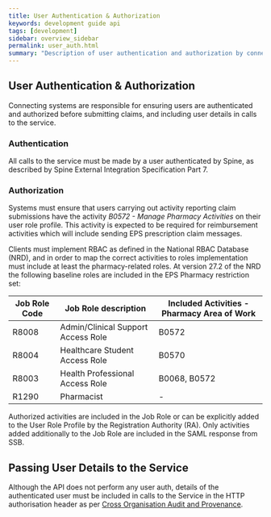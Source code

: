 ```yaml
---
title: User Authentication & Authorization
keywords: development guide api
tags: [development]
sidebar: overview_sidebar
permalink: user_auth.html
summary: "Description of user authentication and authorization by connecting systems "
---
```


## User Authentication & Authorization ##

Connecting systems are responsible for ensuring users are authenticated and authorized before submitting claims, and including user details in calls to the service.

### Authentication ###
All calls to the service must be made by a user authenticated by Spine, as described by Spine External Integration Specification Part 7.

### Authorization ###
Systems must ensure that users carrying out activity reporting claim submissions have the activity *B0572 -  Manage Pharmacy Activities* on their user role profile. This activity is expected to be required for reimbursement activities which will include sending EPS prescription claim messages.

Clients must implement RBAC as defined in the National RBAC Database (NRD), and in order to map the correct activities to roles implementation must include at least the pharmacy-related roles. At version 27.2 of the NRD the following baseline roles are included in the EPS Pharmacy restriction set:

| Job Role Code | Job Role description      | Included Activities - Pharmacy Area of Work |
|-------|-------------------------------------|---------------|
| R8008	| Admin/Clinical Support Access Role  | B0572         |
| R8004	| Healthcare Student Access Role      | B0570         |
| R8003	| Health Professional Access Role     | B0068, B0572  |
| R1290	| Pharmacist                          | -             |

Authorized activities are included in the Job Role or can be explicitly added to the User Role Profile by the Registration Authority (RA). Only activities added additionally to the Job Role are included in the SAML response from SSB.

## Passing User Details to the Service ##

Although the API does not perform any user auth, details of the authenticated user must be included in calls to the Service in the HTTP authorisation header as per [Cross Organisation Audit and Provenance](cross_organisation_audit_and_provenance.html).
